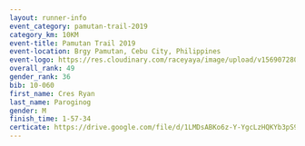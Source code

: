 ```yaml
---
layout: runner-info 
event_category: pamutan-trail-2019 
category_km: 10KM 
event-title: Pamutan Trail 2019 
event-location: Brgy Pamutan, Cebu City, Philippines 
event-logo: https://res.cloudinary.com/raceyaya/image/upload/v1569072806/logo/pamutan-trail_d8abrj.jpg 
overall_rank: 49
gender_rank: 36
bib: 10-060
first_name: Cres Ryan
last_name: Paroginog
gender: M
finish_time: 1-57-34
certicate: https://drive.google.com/file/d/1LMDsABKo6z-Y-YgcLzHQKYb3pS9y1Hbn/view?usp=sharing
---
```

